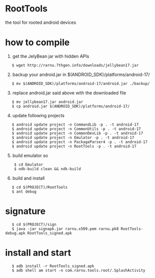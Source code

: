 RootTools
========

the tool for rooted android devices

# how to compile

1) get the JelyBean jar with hidden APIs
```
   $ wget http://rarnu.7thgen.info/downloads/jellybean17.jar
```
2) backup your android.jar in $(ANDROID_SDK)/platforms/android-17/
```
   $ mv $(ANDROID_SDK)/platforms/android-17/android.jar ./backup/
```
3) replace android.jar said above with the downloaded file
```
   $ mv jellybean17.jar android.jar
   $ cp android.jar $(ANDROID_SDK)/platforms/android-17/
```
4) update following projects
```
   $ android update project -n CommandLib -p . -t android-17
   $ android update project -n CommonUtils -p . -t android-17
   $ android update project -n CommonDevLib -p . -t android-17
   $ android update project -n Emulator -p . -t android-17
   $ android update project -n PackageParser4 -p . -t android-17
   $ android update project -n RootTools -p . -t android-17
```
5) build emulator so
```
    $ cd Emulator
    $ ndk-build clean && ndk-build
```
6) build and install
```
   $ cd $(PROJECT)/RootTools
   $ ant debug
```
# signature
```
   $ cd $(PROJECT)/sign
   $ java -jar signapk.jar rarnu.x509.pem rarnu.pk8 RootTools-debug.apk RootTools_signed.apk
```
# install and start
```
   $ adb install -r RootTools_signed.apk
   $ adb shell am start -n com.rarnu.tools.root/.SplashActivity
```
